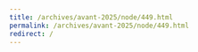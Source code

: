 ```yaml
---
title: /archives/avant-2025/node/449.html
permalink: /archives/avant-2025/node/449.html
redirect: /
---
```

